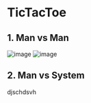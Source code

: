 # TicTacToe
## 1. Man vs Man
  ![image](https://github.com/user-attachments/assets/fe6969e9-46c0-46ee-b197-162f5aa006b7)
  ![image](https://github.com/user-attachments/assets/fcdf3b2c-6f8d-4c23-b14a-0be06a5624e0)


## 2. Man vs System
  djschdsvh
